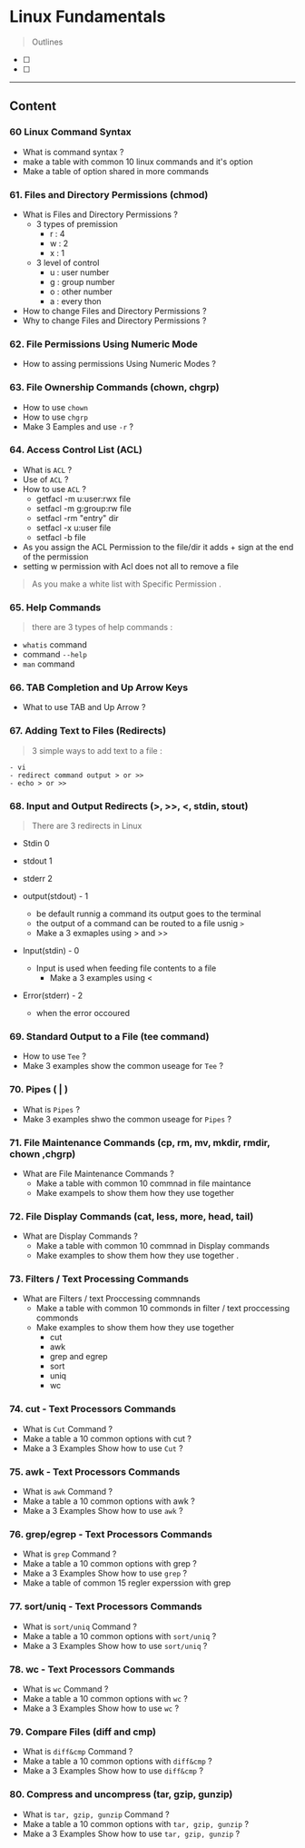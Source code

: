 # Linux Fundamentals

> Outlines

- [ ]
- [ ]

---

## Content

### 60 Linux Command Syntax

- What is command syntax ?
- make a table with common 10 linux commands and it's option
- Make a table of option shared in more commands

### 61. Files and Directory Permissions (chmod)

- What is Files and Directory Permissions ?
  - 3 types of premission
    - r : 4
    - w : 2
    - x : 1
  - 3 level of control
    - u : user number
    - g : group number
    - o : other number
    - a : every thon
- How to change Files and Directory Permissions ?
- Why to change Files and Directory Permissions ?

### 62. File Permissions Using Numeric Mode

- How to assing permissions Using Numeric Modes ?

### 63. File Ownership Commands (chown, chgrp)

- How to use `chown`
- How to use `chgrp`
- Make 3 Eamples and use `-r` ?

### 64. Access Control List (ACL)

- What is `ACL` ?
- Use of `ACL` ?
- How to use `ACL` ?
  - getfacl -m u:user:rwx file
  - setfacl -m g:group:rw file
  - setfacl -rm "entry" dir
  - setfacl -x u:user file
  - setfacl -b file
- As you assign the ACL Permission to the file/dir it adds + sign at the end of the permission
- setting w permission with Acl does not all to remove a file

> As you make a white list with Specific Permission .

### 65. Help Commands

> there are 3 types of help commands :

- `whatis` command
- command `--help`
- `man` command

### 66. TAB Completion and Up Arrow Keys

- What to use TAB and Up Arrow ?

### 67. Adding Text to Files (Redirects)

> 3 simple ways to add text to a file :

    - vi
    - redirect command output > or >>
    - echo > or >>

### 68. Input and Output Redirects (>, >>, <, stdin, stout)

> There are 3 redirects in Linux

- Stdin 0
- stdout 1
- stderr 2

- output(stdout) - 1
  - be default runnig a command its output goes to the terminal
  - the output of a command can be routed to a file usnig `>`
  - Make a 3 exmaples using > and >>
- Input(stdin) - 0
  - Input is used when feeding file contents to a file
    - Make a 3 examples using <
- Error(stderr) - 2
  - when the error occoured

### 69. Standard Output to a File (tee command)

- How to use `Tee` ?
- Make 3 examples show the common useage for `Tee` ?

### 70. Pipes ( | )

- What is `Pipes` ?
- Make 3 examples shwo the common useage for `Pipes` ?

### 71. File Maintenance Commands (cp, rm, mv, mkdir, rmdir, chown ,chgrp)

- What are File Maintenance Commands ?
  - Make a table with common 10 commnad in file maintance
  - Make exampels to show them how they use together

### 72. File Display Commands (cat, less, more, head, tail)

- What are Display Commands ?
  - Make a table with common 10 commnad in Display commands
  - Make examples to show them how they use together .

### 73. Filters / Text Processing Commands

- What are Filters / text Proccessing commnands
  - Make a table with common 10 commonds in filter / text proccessing commonds
  - Make examples to show them how they use together
    - cut
    - awk
    - grep and egrep
    - sort
    - uniq
    - wc

### 74. cut - Text Processors Commands

- What is `Cut` Command ?
- Make a table a 10 common options with cut ?
- Make a 3 Examples Show how to use `Cut` ?

### 75. awk - Text Processors Commands

- What is `awk` Command ?
- Make a table a 10 common options with awk ?
- Make a 3 Examples Show how to use `awk` ?

### 76. grep/egrep - Text Processors Commands

- What is `grep` Command ?
- Make a table a 10 common options with grep ?
- Make a 3 Examples Show how to use `grep` ?
- Make a table of common 15 regler experssion with grep

### 77. sort/uniq - Text Processors Commands

- What is `sort/uniq` Command ?
- Make a table a 10 common options with `sort/uniq` ?
- Make a 3 Examples Show how to use `sort/uniq` ?

### 78. wc - Text Processors Commands

- What is `wc` Command ?
- Make a table a 10 common options with `wc` ?
- Make a 3 Examples Show how to use `wc` ?

### 79. Compare Files (diff and cmp)

- What is `diff&cmp` Command ?
- Make a table a 10 common options with `diff&cmp` ?
- Make a 3 Examples Show how to use `diff&cmp` ?

### 80. Compress and uncompress (tar, gzip, gunzip)

- What is `tar, gzip, gunzip` Command ?
- Make a table a 10 common options with `tar, gzip, gunzip` ?
- Make a 3 Examples Show how to use `tar, gzip, gunzip` ?
